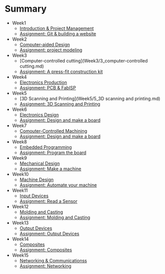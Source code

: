 # Summary


* Week1
	* [Introduction & Project Management](Week1/1_Introduction.md)
	* [Assignment: Git & building a website](Week1/1_Assignment.md)
* Week2
	* [Computer-aided Design](Week2/2_CAD.md)
	* [Assignment: project modeling](Week2/2_Assignment.md)
* Week3
	* [Computer-controlled cutting](Week3/3_computer-controlled cutting.md)
	* [Assignment: A press-fit construction kit](Week3/3_Assignment.md)
* Week4
	* [Electronics Production](Week4/4_electronics-production.md)
	* [Assignment: PCB & FabISP](Week4/4_Assignment.md)
* Week5
	* [3D Scanning and Printing](Week5/5_3D scanning and printing.md)
	* [Assignment: 3D Scanning and Printing](Week5/5_Assignment.md)
* Week6
	* [Electronics Design](Week6/6_ElectronicsDesign.md)
	* [Assignment: Design and make a board](Week6/6_Assignment.md)
* Week7
	* [Comouter-Controlled Machining](Week7/7_Computer-ControlledMachining.md)
	* [Assignment: Design and make a board](Week7/7_Assignment.md)
* Week8
	* [Embedded Programming](Week8/8_EmbeddedProgramming.md)
	* [Assignment: Program the board](Week8/8_Assignment.md)
* Week9
	* [Mechanical Design](Week9/9_MechanicalDesign.md)
	* [Assignment: Make a machine](Week9/9_Assignment.md)
* Week10
	* [Machine Design](Week10/10_MachineDesign.md)
	* [Assignment: Automate your machine](Week10/10_Assignment.md)
* Week11
	* [Input Devices](Week11/11_InputDevices.md)
	* [Assignment: Read a Sensor](Week11/11_Assignment.md)
* Week12
	* [Molding and Casting](Week12/12_MoldingandCasting.md)
	* [Assignment: Molding and Casting](Week12/12_Assignment.md)
* Week13
	* [Output Devices](Week13/13_OutputDevices.md)
	* [Assignment: Output Devices](Week13/13_Assignment.md)
* Week14
	* [Composites](Week14/14_Composites.md)
	* [Assignment: Composites](Week14/14_Assignment.md)
* Week15
	* [Networking & Communicationss](Week15/15_Networking&Communicationss.md)
	* [Assignment: Networking](Week15/15_Assignment.md)



	
	